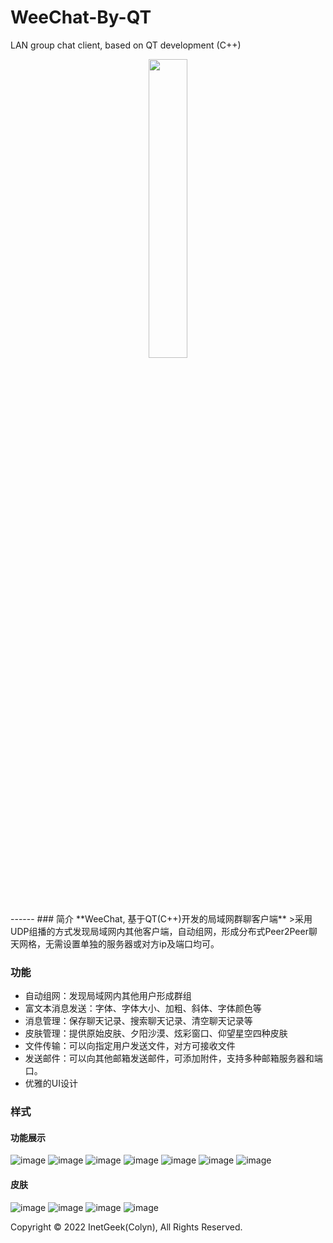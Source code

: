 # WeeChat-By-QT
 LAN group chat client, based on QT development (C++)
<div align="center">
 <img src="https://user-images.githubusercontent.com/42563262/200002086-20e21ae9-58f6-4d24-84eb-a2bf7571a84a.png" width="35%" height="35%"/>
</div>
------
### 简介
**WeeChat, 基于QT(C++)开发的局域网群聊客户端**
>采用UDP组播的方式发现局域网内其他客户端，自动组网，形成分布式Peer2Peer聊天网格，无需设置单独的服务器或对方ip及端口均可。

### 功能
- 自动组网：发现局域网内其他用户形成群组
- 富文本消息发送：字体、字体大小、加粗、斜体、字体颜色等
- 消息管理：保存聊天记录、搜索聊天记录、清空聊天记录等
- 皮肤管理：提供原始皮肤、夕阳沙漠、炫彩窗口、仰望星空四种皮肤
- 文件传输：可以向指定用户发送文件，对方可接收文件
- 发送邮件：可以向其他邮箱发送邮件，可添加附件，支持多种邮箱服务器和端口。
- 优雅的UI设计

### 样式
#### 功能展示
![image](https://user-images.githubusercontent.com/42563262/200006074-b1878880-ed47-4001-805a-ecc6897259d9.png)
![image](https://user-images.githubusercontent.com/42563262/200006364-14144768-521a-4a15-97cc-9cb2bd9df476.png)
![image](https://user-images.githubusercontent.com/42563262/200006574-bbf55622-dbce-490a-8d16-21a862107759.png)
![image](https://user-images.githubusercontent.com/42563262/200006663-3ce1301b-6c64-403d-bfd3-f20fca204e0f.png)
![image](https://user-images.githubusercontent.com/42563262/200006722-5c1de8fa-a99a-4190-82d5-473bed001aa8.png)
![image](https://user-images.githubusercontent.com/42563262/200006852-0a6d4084-0533-403e-9bf9-19d97140d5d0.png)
![image](https://user-images.githubusercontent.com/42563262/200006903-d574a6ab-d00b-4be4-99d7-3d3468b5d344.png)

#### 皮肤
![image](https://user-images.githubusercontent.com/42563262/200007230-27680991-ff53-463c-add1-a353778f16ab.png)
![image](https://user-images.githubusercontent.com/42563262/200007257-e9169dba-b107-44d7-985f-9aa260877765.png)
![image](https://user-images.githubusercontent.com/42563262/200007288-e5a7404d-4fcd-4be6-b23e-6828918e6d91.png)
![image](https://user-images.githubusercontent.com/42563262/200007315-b9d87848-a8f0-477b-8a6c-e9c1e6676980.png)

Copyright © 2022 InetGeek(Colyn), All Rights Reserved. 
